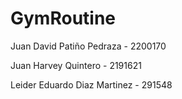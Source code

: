 # GymRoutine

Juan David Patiño Pedraza - 2200170

Juan Harvey Quintero - 2191621

Leider Eduardo Diaz Martinez - 291548
